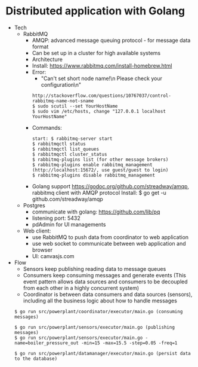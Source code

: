 # Distributed application with Golang
  * Tech
    * RabbitMQ
      * AMQP: advanced message queuing protocol - for message data format
      * Can be set up in a cluster for high available systems
      * Architecture
      * Install: https://www.rabbitmq.com/install-homebrew.html
      * Error:
        * "Can't set short node name!\n Please check your configuration\n"
        ```
        http://stackoverflow.com/questions/10767037/control-rabbitmq-name-not-sname
        $ sudo scutil --set YourHostName
        $ sudo vim /etc/hosts, change "127.0.0.1 localhost YourHostName"
        ```
      * Commands:
        ```
        start: $ rabbitmq-server start
        $ rabbitmqctl status
        $ rabbitmqctl list_queues
        $ rabbitmqctl cluster_status
        $ rabbitmq-plugins list (for other message brokers)
        $ rabbitmq-plugins enable rabbitmq_management (http://localhost:15672/, use guest/guest to login)
        $ rabbitmq-plugins disable rabbitmq_management
        ```
      * Golang support
        https://godoc.org/github.com/streadway/amqp, rabbitmq client with AMQP protocol
        Install: $ go get -u github.com/streadway/amqp
    * Postgres
      * communicate with golang: https://github.com/lib/pq
      * listening port: 5432
      * pdAdmin for UI managements
    * Web client:
      * use RabbitMQ to push data from coordinator to web application
      * use web socket to communicate between web application and browser
      * UI: canvasjs.com
  * Flow
    * Sensors keep publishing reading data to message queues
    * Consumers keep consuming messages and generate events (This event pattern allows data sources and consumers to be decoupled from each other in a highly concurrent system)
    * Coordinator is between data consumers and data sources (sensors), including all the business logic about how to handle messages
    ```
    $ go run src/powerplant/coordinator/executor/main.go (consuming messages)

    $ go run src/powerplant/sensors/executor/main.go (publishing messages)
    $ go run src/powerplant/sensors/executor/main.go -name=boiler_pressure_out -min=15 -max=15.5 -step=0.05 -freq=1

    $ go run src/powerplant/datamanager/executor/main.go (persist data to the database)
    ```
